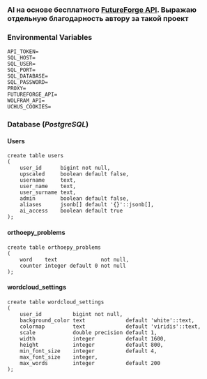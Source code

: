 ### AI на основе бесплатного [FutureForge API](https://api.futureforge.dev/docs#/). Выражаю отдельную благодарность автору за такой проект
### Environmental Variables
```
API_TOKEN=
SQL_HOST=
SQL_USER=
SQL_PORT=
SQL_DATABASE=
SQL_PASSWORD=
PROXY=
FUTUREFORGE_API=
WOLFRAM_API=
UCHUS_COOKIES=
```

### Database (_PostgreSQL_)
#### Users
```
create table users
(
    user_id      bigint not null,
    upscaled     boolean default false,
    username     text,
    user_name    text,
    user_surname text,
    admin        boolean default false,
    aliases      jsonb[] default '{}'::jsonb[],
    ai_access    boolean default true
);
```
#### orthoepy_problems
```
create table orthoepy_problems
(
    word    text              not null,
    counter integer default 0 not null
);
```

#### wordcloud_settings
```
create table wordcloud_settings
(
    user_id          bigint not null,
    background_color text             default 'white'::text,
    colormap         text             default 'viridis'::text,
    scale            double precision default 1,
    width            integer          default 1600,
    height           integer          default 800,
    min_font_size    integer          default 4,
    max_font_size    integer,
    max_words        integer          default 200
);
```